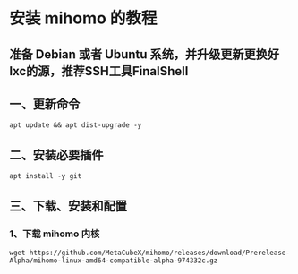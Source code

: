 # 安装 mihomo 的教程

准备 Debian 或者 Ubuntu 系统，并升级更新更换好lxc的源，推荐SSH工具FinalShell
---

## 一、更新命令
~~~
apt update && apt dist-upgrade -y
~~~

## 二、安装必要插件
~~~
apt install -y git
~~~

## 三、下载、安装和配置

### 1、下载 mihomo 内核
~~~
wget https://github.com/MetaCubeX/mihomo/releases/download/Prerelease-Alpha/mihomo-linux-amd64-compatible-alpha-974332c.gz
~~~


